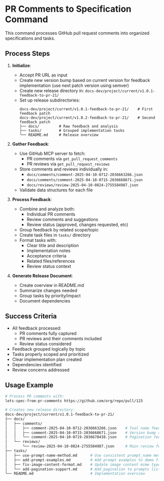 # PR Comments to Specification Command

This command processes GitHub pull request comments into organized specifications and tasks.

## Process Steps

1. **Initialize**:
   - Accept PR URL as input
   - Create new version bump based on current version for feedback implementation (use next patch version using semver)
   - Create new release directory in: `docs-dev/project/current/v1.0.1-feedback-to-pr-21/`
   - Set up release subdirectories:
     ```
     docs-dev/project/current/v1.0.1-feedback-to-pr-21/    # First feedback patch
     docs-dev/project/current/v1.0.2-feedback-to-pr-21/    # Second feedback patch
     ├── docs/         # Raw feedback and analysis
     ├── tasks/        # Grouped implementation tasks
     └── README.md     # Release overview
     ```

2. **Gather Feedback**:
   - Use GitHub MCP server to fetch:
     - PR comments via `get_pull_request_comments`
     - PR reviews via `get_pull_request_reviews`
   - Store comments and reviews individually in:
     - `docs/comments/comment-2025-04-10-0712-2036663266.json`
     - `docs/comments/comment-2025-04-10-0715-2036668671.json`
     - `docs/reviews/review-2025-04-10-0824-2755584987.json`
   - Validate data structures for each file

3. **Process Feedback**:
   - Combine and analyze both:
     - Individual PR comments
     - Review comments and suggestions
     - Review status (approved, changes requested, etc)
   - Group feedback by related scope/topic
   - Create task files in `tasks/` directory
   - Format tasks with:
     - Clear title and description
     - Implementation notes
     - Acceptance criteria
     - Related files/references
     - Review status context

4. **Generate Release Document**:
   - Create overview in README.md
   - Summarize changes needed
   - Group tasks by priority/impact
   - Document dependencies

## Success Criteria

- All feedback processed:
  - PR comments fully captured
  - PR reviews and their comments included
  - Review status considered
- Feedback grouped logically by topic
- Tasks properly scoped and prioritized
- Clear implementation plan created
- Dependencies identified
- Review concerns addressed

## Usage Example

```bash
# Process PR comments with:
lets-spec-from-pr-comments https://github.com/org/repo/pull/123

# Creates new release directory:
docs-dev/project/current/v1.0.1-feedback-to-pr-21/
├── docs/
│   ├── comments/
│   │   ├── comment-2025-04-10-0712-2036663266.json    # Tool name feedback
│   │   ├── comment-2025-04-10-0715-2036668671.json    # Version bump request
│   │   └── comment-2025-04-10-0719-2036678438.json    # Pagination feedback
│   └── reviews/
│       └── review-2025-04-10-0824-2755584987.json     # Main review feedback
├── tasks/
│   ├── use-prompt-name-method.md      # Use consistent prompt_name method
│   ├── add-prompt-examples.md         # Add prompt examples to demo files
│   ├── fix-image-content-format.md    # Update image content mime type
│   └── add-pagination-support.md      # Add pagination to prompts listing
└── README.md                          # Implementation overview
```
